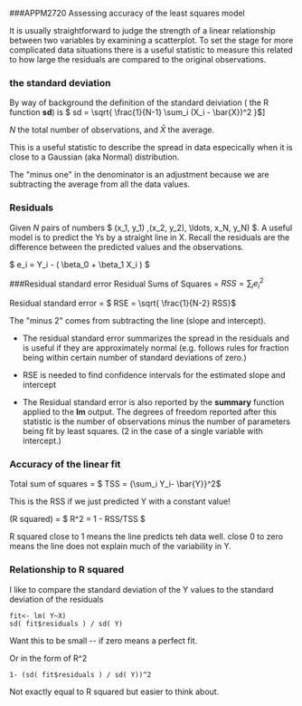 ###APPM2720 Assessing accuracy of the least squares model 

It is usually straightforward to judge the strength of a linear 
relationship between two variables by examining a scatterplot.
To set the stage for more complicated  data situations there is a
useful statistic to measure this related to how large the residuals are compared to the original observations. 

### the standard deviation
By way of background the definition of the standard deiviation 
( the R function **sd**) is
$ sd =  \sqrt{  \frac{1}{N-1} \sum_i (X_i - \bar{X})^2 }$]

$N$ the total number of observations, and $\bar{X}$ the average.

This is a useful statistic to describe the spread in  data  especically when it is close to a Gaussian (aka Normal) distribution.

The "minus one" in the denominator is an adjustment because we are subtracting the average from all the data values.

### Residuals
Given $N$ pairs of numbers  $ (x_1, y_1) ,(x_2, y_2), \ldots, x_N, y_N) $. A useful model is to predict the Ys by a straight line in X. Recall the residuals are the difference between the predicted values and the observations.

$ e_i = Y_i - ( \beta_0  + \beta_1 X_i ) $

 

###Residual standard error
Residual Sums of Squares =    $RSS = \sum_i e_i^2$

Residual standard error = $ RSE =  \sqrt{ \frac{1}{N-2} RSS}$

The "minus 2" comes from subtracting the line (slope and intercept). 

- The residual standard error summarizes the spread in the residuals and is useful if they are approximately normal
(e.g. follows rules for fraction being within certain number of standard deviations of zero.)

- RSE is needed to find confidence intervals for the  estimated slope and intercept

- The Residual standard error is also reported by the **summary** function applied to the **lm** output. The degrees of freedom reported after this statistic is the number of observations minus the number of parameters being fit by least squares. (2 in the case of a single variable with intercept.) 


### Accuracy of the linear fit 
Total sum of squares = $ TSS = {\sum_i Y_i- \bar{Y}}^2$

This is the RSS if we just predicted Y with a constant value!

(R squared) = $ R^2 =  1 -   RSS/TSS $

R squared close to 1 means the line predicts teh data well.
close 0 to zero means the line does not explain much of the 
variability in  Y. 

### Relationship to R squared

I like to compare  the standard deviation of the Y values to 
the standard deviation of the  residuals

```` 
fit<- lm( Y~X)
sd( fit$residuals ) / sd( Y)
````
Want this to be small -- if zero means a perfect fit.

Or in the form of R^2

````
1- (sd( fit$residuals ) / sd( Y))^2
````

Not exactly  equal to R squared but  easier to  think about. 






